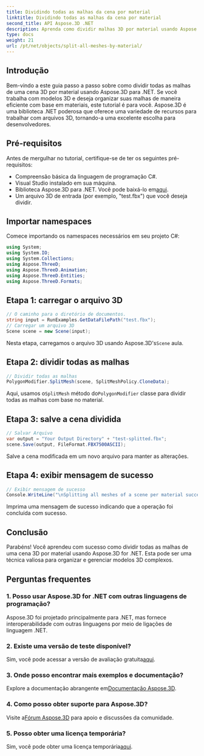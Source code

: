 ```yaml
---
title: Dividindo todas as malhas da cena por material
linktitle: Dividindo todas as malhas da cena por material
second_title: API Aspose.3D .NET
description: Aprenda como dividir malhas 3D por material usando Aspose.3D for .NET. Siga nosso guia passo a passo para organização e gerenciamento eficiente de modelos 3D.
type: docs
weight: 21
url: /pt/net/objects/split-all-meshes-by-material/
---
```

## Introdução
Bem-vindo a este guia passo a passo sobre como dividir todas as malhas de uma cena 3D por material usando Aspose.3D para .NET. Se você trabalha com modelos 3D e deseja organizar suas malhas de maneira eficiente com base em materiais, este tutorial é para você. Aspose.3D é uma biblioteca .NET poderosa que oferece uma variedade de recursos para trabalhar com arquivos 3D, tornando-a uma excelente escolha para desenvolvedores.
## Pré-requisitos
Antes de mergulhar no tutorial, certifique-se de ter os seguintes pré-requisitos:
- Compreensão básica da linguagem de programação C#.
- Visual Studio instalado em sua máquina.
-  Biblioteca Aspose.3D para .NET. Você pode baixá-lo em[aqui](https://releases.aspose.com/3d/net/).
- Um arquivo 3D de entrada (por exemplo, "test.fbx") que você deseja dividir.
## Importar namespaces
Comece importando os namespaces necessários em seu projeto C#:
```csharp
using System;
using System.IO;
using System.Collections;
using Aspose.ThreeD;
using Aspose.ThreeD.Animation;
using Aspose.ThreeD.Entities;
using Aspose.ThreeD.Formats;
```
## Etapa 1: carregar o arquivo 3D
```csharp
// O caminho para o diretório de documentos.
string input = RunExamples.GetDataFilePath("test.fbx");
// Carregar um arquivo 3D
Scene scene = new Scene(input);
```
 Nesta etapa, carregamos o arquivo 3D usando Aspose.3D's`Scene` aula.
## Etapa 2: dividir todas as malhas
```csharp
// Dividir todas as malhas
PolygonModifier.SplitMesh(scene, SplitMeshPolicy.CloneData);
```
 Aqui, usamos o`SplitMesh` método do`PolygonModifier` classe para dividir todas as malhas com base no material.
## Etapa 3: salve a cena dividida
```csharp
// Salvar Arquivo
var output = "Your Output Directory" + "test-splitted.fbx";
scene.Save(output, FileFormat.FBX7500ASCII);
```
Salve a cena modificada em um novo arquivo para manter as alterações.
## Etapa 4: exibir mensagem de sucesso
```csharp
// Exibir mensagem de sucesso
Console.WriteLine("\nSplitting all meshes of a scene per material successfully.\nFile saved at " + output);
```
Imprima uma mensagem de sucesso indicando que a operação foi concluída com sucesso.
## Conclusão
Parabéns! Você aprendeu com sucesso como dividir todas as malhas de uma cena 3D por material usando Aspose.3D for .NET. Esta pode ser uma técnica valiosa para organizar e gerenciar modelos 3D complexos.
## Perguntas frequentes
### 1. Posso usar Aspose.3D for .NET com outras linguagens de programação?
Aspose.3D foi projetado principalmente para .NET, mas fornece interoperabilidade com outras linguagens por meio de ligações de linguagem .NET.
### 2. Existe uma versão de teste disponível?
 Sim, você pode acessar a versão de avaliação gratuita[aqui](https://releases.aspose.com/).
### 3. Onde posso encontrar mais exemplos e documentação?
 Explore a documentação abrangente em[Documentação Aspose.3D](https://reference.aspose.com/3d/net/).
### 4. Como posso obter suporte para Aspose.3D?
 Visite a[Fórum Aspose.3D](https://forum.aspose.com/c/3d/18) para apoio e discussões da comunidade.
### 5. Posso obter uma licença temporária?
 Sim, você pode obter uma licença temporária[aqui](https://purchase.aspose.com/temporary-license/).